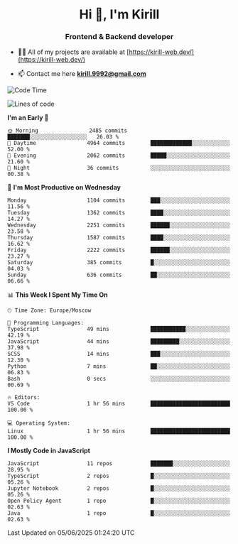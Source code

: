 <h1 align="center">Hi 👋, I'm Kirill</h1>
<h3 align="center">Frontend & Backend developer</h3>

- 👨‍💻 All of my projects are available at [https://kirill-web.dev/](https://kirill-web.dev/)

- 📫 Contact me here **kirill.9992@gmail.com**











<!--START_SECTION:waka-->
![Code Time](http://img.shields.io/badge/Code%20Time-2%2C248%20hrs%2057%20mins-blue)

![Lines of code](https://img.shields.io/badge/From%20Hello%20World%20I%27ve%20Written-5.4%20million%20lines%20of%20code-blue)

**I'm an Early 🐤** 

```text
🌞 Morning                2485 commits        ███████░░░░░░░░░░░░░░░░░░   26.03 % 
🌆 Daytime                4964 commits        █████████████░░░░░░░░░░░░   52.00 % 
🌃 Evening                2062 commits        █████░░░░░░░░░░░░░░░░░░░░   21.60 % 
🌙 Night                  36 commits          ░░░░░░░░░░░░░░░░░░░░░░░░░   00.38 % 
```
📅 **I'm Most Productive on Wednesday** 

```text
Monday                   1104 commits        ███░░░░░░░░░░░░░░░░░░░░░░   11.56 % 
Tuesday                  1362 commits        ████░░░░░░░░░░░░░░░░░░░░░   14.27 % 
Wednesday                2251 commits        ██████░░░░░░░░░░░░░░░░░░░   23.58 % 
Thursday                 1587 commits        ████░░░░░░░░░░░░░░░░░░░░░   16.62 % 
Friday                   2222 commits        ██████░░░░░░░░░░░░░░░░░░░   23.27 % 
Saturday                 385 commits         █░░░░░░░░░░░░░░░░░░░░░░░░   04.03 % 
Sunday                   636 commits         ██░░░░░░░░░░░░░░░░░░░░░░░   06.66 % 
```


📊 **This Week I Spent My Time On** 

```text
🕑︎ Time Zone: Europe/Moscow

💬 Programming Languages: 
TypeScript               49 mins             ███████████░░░░░░░░░░░░░░   42.19 % 
JavaScript               44 mins             █████████░░░░░░░░░░░░░░░░   37.98 % 
SCSS                     14 mins             ███░░░░░░░░░░░░░░░░░░░░░░   12.30 % 
Python                   7 mins              ██░░░░░░░░░░░░░░░░░░░░░░░   06.83 % 
Bash                     0 secs              ░░░░░░░░░░░░░░░░░░░░░░░░░   00.69 % 

🔥 Editors: 
VS Code                  1 hr 56 mins        █████████████████████████   100.00 % 

💻 Operating System: 
Linux                    1 hr 56 mins        █████████████████████████   100.00 % 
```

**I Mostly Code in JavaScript** 

```text
JavaScript               11 repos            ███████░░░░░░░░░░░░░░░░░░   28.95 % 
TypeScript               2 repos             █░░░░░░░░░░░░░░░░░░░░░░░░   05.26 % 
Jupyter Notebook         2 repos             █░░░░░░░░░░░░░░░░░░░░░░░░   05.26 % 
Open Policy Agent        1 repo              █░░░░░░░░░░░░░░░░░░░░░░░░   02.63 % 
Java                     1 repo              █░░░░░░░░░░░░░░░░░░░░░░░░   02.63 % 
```




 Last Updated on 05/06/2025 01:24:20 UTC
<!--END_SECTION:waka-->
